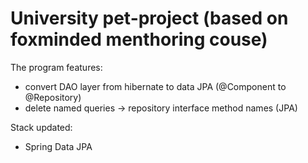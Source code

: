 # University pet-project (based on foxminded menthoring couse)

The program features:
- convert DAO layer from hibernate to data JPA (@Component to @Repository)
- delete named queries -> repository interface method names (JPA)

Stack updated:
- Spring Data JPA
